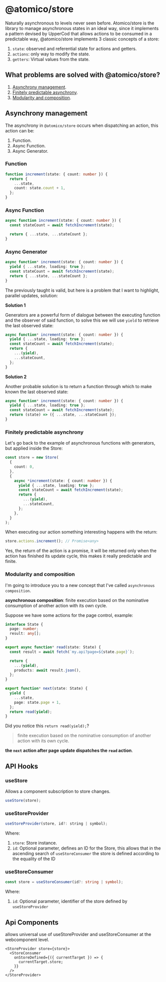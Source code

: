 # @atomico/store

Naturally asynchronous to levels never seen before. Atomico/store is the library to manage asynchronous states in an ideal way, since it implements a pattern devised by UpperCod that allows actions to be consumed in a predictable way, @atomico/store implements 3 classic concepts of a store:

1. `state`: observed and referential state for actions and getters.
2. `actions`: only way to modify the state.
3. `getters`: Virtual values from the state.

## What problems are solved with @atomico/store?

1. [Asynchrony management](#asynchrony-management).
2. [Finitely predictable asynchrony](#finitely-predictable-asynchrony).
3. [Modularity and composition](#modularity-and-composition).

## Asynchrony management

The asynchrony in `@atomico/store` occurs when dispatching an action, this action can be:

1. Function.
2. Async Function.
3. Async Generator.

### Function

```ts
function increment(state: { count: number }) {
  return {
    ...state,
    count: state.count + 1,
  };
}
```

### Async Function

```ts
async function increment(state: { count: number }) {
  const stateCount = await fetchIncrement(state);

  return { ...state, ...stateCount };
}
```

### Async Generator

```ts
async function* increment(state: { count: number }) {
  yield { ...state, loading: true };
  const stateCount = await fetchIncrement(state);
  return { ...state, ...stateCount };
}
```

The previously taught is valid, but here is a problem that I want to highlight, parallel updates, solution:

**Solution 1**

Generators are a powerful form of dialogue between the executing function and the observer of said function, to solve this we will use `yield` to retrieve the last observed state:

```ts
async function* increment(state: { count: number }) {
  yield { ...state, loading: true };
  const stateCount = await fetchIncrement(state);
  return {
    ...(yield),
    ...stateCount,
  };
}
```

**Solution 2**

Another probable solution is to return a function through which to make known the last observed state:

```ts
async function* increment(state: { count: number }) {
  yield { ...state, loading: true };
  const stateCount = await fetchIncrement(state);
  return (state) => ({ ...state, ...stateCount });
}
```

### Finitely predictable asynchrony

Let's go back to the example of asynchronous functions with generators, but applied inside the Store:

```ts
const store = new Store(
  {
    count: 0,
  },
  {
    async *increment(state: { count: number }) {
      yield { ...state, loading: true };
      const stateCount = await fetchIncrement(state);
      return {
        ...(yield),
        ...stateCount,
      };
    },
  }
);
```

When executing our action something interesting happens with the return:

```ts
store.actions.increment(); // Promise<any>
```

Yes, the return of the action is a promise, it will be returned only when the action has finished its update cycle, this makes it really predictable and finite.

### Modularity and composition

I'm going to introduce you to a new concept that I've called `asynchronous composition`.

**asynchronous composition**: finite execution based on the nominative consumption of another action with its own cycle.

Suppose we have some actions for the page control, example:

```ts
interface State {
  page: number;
  result: any[];
}

export async function* read(state: State) {
  const result = await fetch(`my.api?page=${state.page}`);

  return {
    ...(yield),
    products: await result.json(),
  };
}

export function* next(state: State) {
  yield {
    ...state,
    page: state.page + 1,
  };
  return read(yield);
}
```

Did you notice this `return read(yield);`?

> finite execution based on the nominative consumption of another action with its own cycle.

**the `next` action after page update dispatches the `read` action**.

## API Hooks

### useStore

Allows a component subscription to store changes.

```jsx
useStore(store);
```

### useStoreProvider

```jsx
useStoreProvider(store, id?: string | symbol);
```

Where:

1. `store`: Store instance.
2. `id`: Optional parameter, defines an ID for the Store, this allows that in the ascending search of `useStoreConsumer` the store is defined according to the equality of the ID

### useStoreConsumer

```ts
const store = useStoreConsumer(id?: string | symbol);
```

Where:

1. `id`: Optional parameter, identifier of the store defined by `useStoreProvider`

## Api Components

allows universal use of useStoreProvider and useStoreConsumer at the webcomponent level.

```tsx
<StoreProvider store={store}>
  <StoreConsumer
    onStoreDefined={({ currentTarget }) => {
      currentTarget.store;
    }}
  />
</StoreProvider>
```
